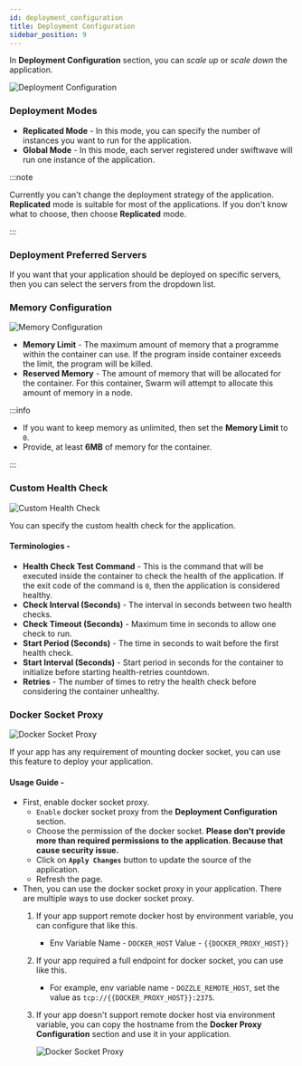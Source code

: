 ```yaml
---
id: deployment_configuration
title: Deployment Configuration
sidebar_position: 9
---
```


In **Deployment Configuration** section, you can *scale up* or *scale down* the application.

![Deployment Configuration](/assets/2.2.x/application-deployment-configuration.png)

### Deployment Modes
- **Replicated Mode** - In this mode, you can specify the number of instances you want to run for the application.
- **Global Mode** - In this mode, each server registered under swiftwave will run one instance of the application.

:::note

Currently you can't change the deployment strategy of the application. **Replicated** mode is suitable for most of the applications. If you don't know what to choose, then choose **Replicated** mode.

:::


### Deployment Preferred Servers
If you want that your application should be deployed on specific servers, then you can select the servers from the dropdown list.

### Memory Configuration

![Memory Configuration](/assets/2.2.x/application-deployment-memory-configuration.png)

- **Memory Limit** - The maximum amount of memory that a programme within the container can use. If the program inside container exceeds the limit, the program will be killed.
- **Reserved Memory** - The amount of memory that will be allocated for the container. For this container, Swarm will attempt to allocate this amount of memory in a node.

:::info

- If you want to keep memory as unlimited, then set the **Memory Limit** to `0`.
- Provide, at least **6MB** of memory for the container.

:::

### Custom Health Check
![Custom Health Check](/assets/2.2.x/application-deployment-custom-healthcheck-configuration.png)

You can specify the custom health check for the application.

#### Terminologies -
- **Health Check Test Command** - This is the command that will be executed inside the container to check the health of the application. If the exit code of the command is `0`, then the application is considered healthy.
- **Check Interval (Seconds)** - The interval in seconds between two health checks.
- **Check Timeout (Seconds)** - Maximum time in seconds to allow one check to run.
- **Start Period (Seconds)** - The time in seconds to wait before the first health check.
- **Start Interval (Seconds)** -  Start period in seconds for the container to initialize before starting health-retries countdown.
- **Retries** - The number of times to retry the health check before considering the container unhealthy.

### Docker Socket Proxy

![Docker Socket Proxy](/assets/2.2.x/application-deployment-docker-proxy-configuration.png)

If your app has any requirement of mounting docker socket, you can use this feature to deploy your application.

#### Usage Guide -

- First, enable docker socket proxy.
  - `Enable` docker socket proxy from the **Deployment Configuration** section.
  - Choose the permission of the docker socket. **Please don't provide more than required permissions to the application. Because that cause security issue.**
  - Click on **`Apply Changes`** button to update the source of the application.
  - Refresh the page.
- Then, you can use the docker socket proxy in your application. There are multiple ways to use docker socket proxy.
  1. If your app support remote docker host by environment variable, you can configure that like this.
     - Env Variable Name - `DOCKER_HOST` Value - `{{DOCKER_PROXY_HOST}}`
  2. If your app required a full endpoint for docker socket, you can use like this.
     - For example, env variable name - `DOZZLE_REMOTE_HOST`, set the value as `tcp://{{DOCKER_PROXY_HOST}}:2375`.
  3. If your app doesn't support remote docker host via environment variable, you can copy the hostname from the **Docker Proxy Configuration** section and use it in your application.
      
      ![Docker Socket Proxy](/assets/2.2.x/application-deployment-docker-proxy-endpoint-configuration.png)